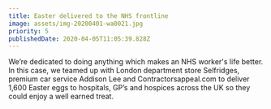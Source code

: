 ```yaml
---
title: Easter delivered to the NHS frontline
image: assets/img-20200401-wa0021.jpg
priority: 5
publishedDate: 2020-04-05T11:05:39.828Z
---
```

We’re dedicated to doing anything which makes an NHS worker's life better. In this case, we teamed up with London department store Selfridges, premium car service Addison Lee and Contractorsappeal.com to deliver 1,600 Easter eggs to hospitals, GP’s and hospices across the UK so they could enjoy a well earned treat.